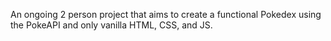 An ongoing 2 person project that aims to create a functional Pokedex using the PokeAPI and only vanilla HTML, CSS, and JS.
